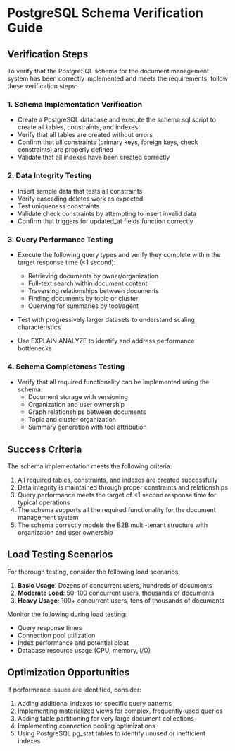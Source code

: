 # PostgreSQL Schema Verification Guide

## Verification Steps

To verify that the PostgreSQL schema for the document management system has been correctly implemented and meets the requirements, follow these verification steps:

### 1. Schema Implementation Verification

- Create a PostgreSQL database and execute the schema.sql script to create all tables, constraints, and indexes
- Verify that all tables are created without errors
- Confirm that all constraints (primary keys, foreign keys, check constraints) are properly defined
- Validate that all indexes have been created correctly

### 2. Data Integrity Testing

- Insert sample data that tests all constraints
- Verify cascading deletes work as expected
- Test uniqueness constraints
- Validate check constraints by attempting to insert invalid data
- Confirm that triggers for updated_at fields function correctly

### 3. Query Performance Testing

- Execute the following query types and verify they complete within the target response time (<1 second):
  - Retrieving documents by owner/organization
  - Full-text search within document content
  - Traversing relationships between documents
  - Finding documents by topic or cluster
  - Querying for summaries by tool/agent

- Test with progressively larger datasets to understand scaling characteristics
- Use EXPLAIN ANALYZE to identify and address performance bottlenecks

### 4. Schema Completeness Testing

- Verify that all required functionality can be implemented using the schema:
  - Document storage with versioning
  - Organization and user ownership
  - Graph relationships between documents
  - Topic and cluster organization
  - Summary generation with tool attribution

## Success Criteria

The schema implementation meets the following criteria:

1. All required tables, constraints, and indexes are created successfully
2. Data integrity is maintained through proper constraints and relationships
3. Query performance meets the target of <1 second response time for typical operations
4. The schema supports all the required functionality for the document management system
5. The schema correctly models the B2B multi-tenant structure with organization and user ownership

## Load Testing Scenarios

For thorough testing, consider the following load scenarios:

1. **Basic Usage**: Dozens of concurrent users, hundreds of documents
2. **Moderate Load**: 50-100 concurrent users, thousands of documents
3. **Heavy Usage**: 100+ concurrent users, tens of thousands of documents

Monitor the following during load testing:
- Query response times
- Connection pool utilization
- Index performance and potential bloat
- Database resource usage (CPU, memory, I/O)

## Optimization Opportunities

If performance issues are identified, consider:

1. Adding additional indexes for specific query patterns
2. Implementing materialized views for complex, frequently-used queries
3. Adding table partitioning for very large document collections
4. Implementing connection pooling optimizations
5. Using PostgreSQL pg_stat tables to identify unused or inefficient indexes
